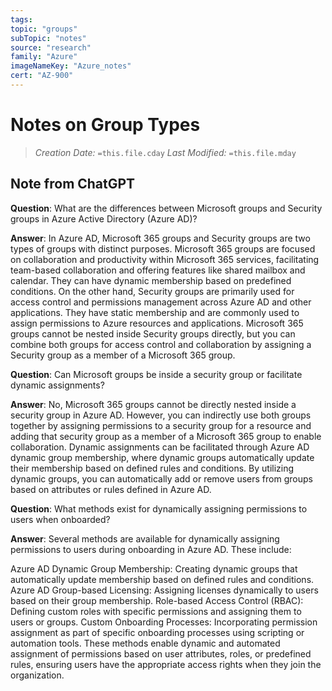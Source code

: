 ```yaml
---
tags:
topic: "groups"
subTopic: "notes"
source: "research"
family: "Azure"
imageNameKey: "Azure_notes"
cert: "AZ-900"
---
```

# Notes on Group Types
> *Creation Date:* `=this.file.cday`
> *Last Modified:* `=this.file.mday`

## Note from ChatGPT

**Question**: What are the differences between Microsoft groups and Security groups in Azure Active Directory (Azure AD)?

**Answer**: In Azure AD, Microsoft 365 groups and Security groups are two types of groups with distinct purposes. Microsoft 365 groups are focused on collaboration and productivity within Microsoft 365 services, facilitating team-based collaboration and offering features like shared mailbox and calendar. They can have dynamic membership based on predefined conditions. On the other hand, Security groups are primarily used for access control and permissions management across Azure AD and other applications. They have static membership and are commonly used to assign permissions to Azure resources and applications. Microsoft 365 groups cannot be nested inside Security groups directly, but you can combine both groups for access control and collaboration by assigning a Security group as a member of a Microsoft 365 group.

**Question**: Can Microsoft groups be inside a security group or facilitate dynamic assignments?

**Answer**: No, Microsoft 365 groups cannot be directly nested inside a security group in Azure AD. However, you can indirectly use both groups together by assigning permissions to a security group for a resource and adding that security group as a member of a Microsoft 365 group to enable collaboration. Dynamic assignments can be facilitated through Azure AD dynamic group membership, where dynamic groups automatically update their membership based on defined rules and conditions. By utilizing dynamic groups, you can automatically add or remove users from groups based on attributes or rules defined in Azure AD.

**Question**: What methods exist for dynamically assigning permissions to users when onboarded?

**Answer**: Several methods are available for dynamically assigning permissions to users during onboarding in Azure AD. These include:

Azure AD Dynamic Group Membership: Creating dynamic groups that automatically update membership based on defined rules and conditions.
Azure AD Group-based Licensing: Assigning licenses dynamically to users based on their group membership.
Role-based Access Control (RBAC): Defining custom roles with specific permissions and assigning them to users or groups.
Custom Onboarding Processes: Incorporating permission assignment as part of specific onboarding processes using scripting or automation tools.
These methods enable dynamic and automated assignment of permissions based on user attributes, roles, or predefined rules, ensuring users have the appropriate access rights when they join the organization.